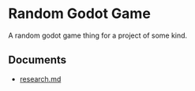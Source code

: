 # Random Godot Game

A random godot game thing for a project of some kind.

## Documents

- [research.md](docs/research.md)
